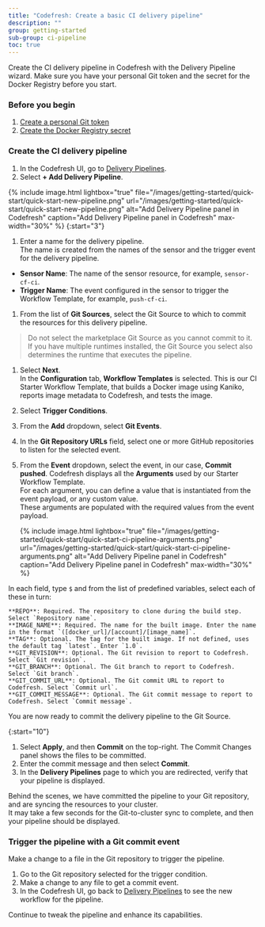 ```yaml
---
title: "Codefresh: Create a basic CI delivery pipeline"
description: ""
group: getting-started
sub-group: ci-pipeline
toc: true
---
```


Create the CI delivery pipeline in Codefresh with the Delivery Pipeline wizard. Make sure you have your personal Git token and the secret for the Docker Registry before you start.  

### Before you begin
1. [Create a personal Git token]({{site.baseurl}}/docs/getting-started/quick-start/create-ci-pipeline#/#create-a-personal-access-token-pat)
1. [Create the Docker Registry secret]({{site.baseurl}}/docs/getting-started/quick-start/create-ci-pipeline/#create-docker-regsitry-secret)

### Create the CI delivery pipeline

1. In the Codefresh UI, go to [Delivery Pipelines]((https://g.codefresh.io/2.0/pipelines){:target="\_blank"}).
1. Select **+ Add Delivery Pipeline**.

  {% include 
   image.html 
   lightbox="true" 
   file="/images/getting-started/quick-start/quick-start-new-pipeline.png" 
   url="/images/getting-started/quick-start/quick-start-new-pipeline.png" 
   alt="Add Delivery Pipeline panel in Codefresh" 
   caption="Add Delivery Pipeline panel in Codefresh"
   max-width="30%" 
   %}
{:start="3"}
1. Enter a name for the delivery pipeline.  
  The name is created from the names of the sensor and the trigger event for the delivery pipeline.   
  * **Sensor Name**: The name of the sensor resource, for example, `sensor-cf-ci`.
  * **Trigger Name**: The event configured in the sensor to trigger the Workflow Template, for example, `push-cf-ci`.
1. From the list of **Git Sources**, select the Git Source to which to commit the resources for this delivery pipeline.  
  > Do not select the marketplace Git Source as you cannot commit to it.   
    If you have multiple runtimes installed, the Git Source you select also determines the runtime that executes the pipeline.
1. Select **Next**.  
  In the **Configuration** tab, **Workflow Templates** is selected. This is our CI Starter Workflow Template, that builds a Docker image using Kaniko, reports image metadata to Codefresh, and tests the image.
1. Select **Trigger Conditions**. 
1. From the **Add** dropdown, select **Git Events**.
1. In the **Git Repository URLs** field, select one or more GitHub repositories to listen for the selected event. 
1. From the **Event** dropdown, select the event, in our case, **Commit pushed**.
  Codefresh displays all the **Arguments** used by our Starter Workflow Template.    
  For each argument, you can define a value that is instantiated from the event payload, or any custom value.  
  These arguments are populated with the required values from the event payload.  
   
    {% include 
   image.html 
   lightbox="true" 
   file="/images/getting-started/quick-start/quick-start-ci-pipeline-arguments.png" 
   url="/images/getting-started/quick-start/quick-start-ci-pipeline-arguments.png" 
   alt="Add Delivery Pipeline panel in Codefresh" 
   caption="Add Delivery Pipeline panel in Codefresh"
   max-width="30%" 
   %}
     
  In each field, type `$` and from the list of predefined variables, select each of these in turn:  

    **REPO**: Required. The repository to clone during the build step. Select `Repository name`.  
    **IMAGE_NAME**: Required. The name for the built image. Enter the name in the format `([docker_url]/[account]/[image_name]`.  
    **TAG**: Optional. The tag for the built image. If not defined, uses the default tag `latest`. Enter `1.0`.  
    **GIT_REVISION**: Optional. The Git revision to report to Codefresh. Select `Git revision`.  
    **GIT_BRANCH**: Optional. The Git branch to report to Codefresh. Select `Git branch`.  
    **GIT_COMMIT_URL**: Optional. The Git commit URL to report to Codefresh. Select `Commit url`.  
    **GIT_COMMIT_MESSAGE**: Optional. The Git commit message to report to Codefresh. Select `Commit message`.   
  
  You are now ready to commit the delivery pipeline to the Git Source.  

{:start="10"}
1. Select **Apply**, and then **Commit** on the top-right.
  The Commit Changes panel shows the files to be committed.
1. Enter the commit message and then select **Commit**.
1. In the **Delivery Pipelines** page to which you are redirected, verify that your pipeline is displayed. 

  Behind the scenes, we have committed the pipeline to your Git repository, and are syncing the resources to your cluster.  
  It may take a few seconds for the Git-to-cluster sync to complete, and then your pipeline should be displayed.

### Trigger the pipeline with a Git commit event
Make a change to a file in the Git repository to trigger the pipeline.

1. Go to the Git repository selected for the trigger condition.
1. Make a change to any file to get a commit event.
1. In the Codefresh UI, go back to [Delivery Pipelines]((https://g.codefresh.io/2.0/pipelines){:target="\_blank"}) to see the new workflow for the pipeline.  

Continue to tweak the pipeline and enhance its capabilities. 

